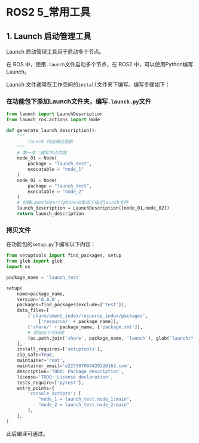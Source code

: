 # ROS2 5_常用工具

## 1. Launch 启动管理工具

Launch 启动管理工具用于启动多个节点。

在 ROS 中，使用`.launch`文件启动多个节点，在 ROS2 中，可以使用Python编写Launch。

Launch 文件通常在工作空间的`install`文件夹下编写。编写步骤如下：

### 在功能包下添加Launch文件夹，编写`.launch.py`文件

```python
from launch import LaunchDescription
from launch_ros.actions import Node

def generate_launch_description():
    """
        launch 内容描述函数
    """
    # 第一步：编写节点内容
    node_01 = Node(
        package = "launch_test",
        executable = "node_1"
    )
    node_02 = Node(
        package = "launch_test",
        executable = "node_2"
    )
    # 创建LaunchDescription对象用于描述launch文件
    launch_description = LaunchDescription([node_01,node_02])
    return launch_description
```

### 拷贝文件

在功能包的`setup.py`下编写以下内容：

```python
from setuptools import find_packages, setup
from glob import glob
import os

package_name = 'launch_test'

setup(
    name=package_name,
    version='0.0.0',
    packages=find_packages(exclude=['test']),
    data_files=[
        ('share/ament_index/resource_index/packages',
            ['resource/' + package_name]),
        ('share/' + package_name, ['package.xml']),
        # 添加以下代码段
        (os.path.join('share', package_name, 'launch'), glob('launch/*.launch.py')),
    ],
    install_requires=['setuptools'],
    zip_safe=True,
    maintainer='root',
    maintainer_email='e22750706642022@163.com',
    description='TODO: Package description',
    license='TODO: License declaration',
    tests_require=['pytest'],
    entry_points={
        'console_scripts': [
            "node_1 = launch_test.node_1:main",
            "node_2 = launch_test.node_2:main"
        ],
    },
)
```

此后编译可通过。



